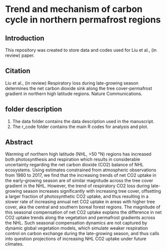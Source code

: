 # Trend and mechanism of carbon cycle in northern permafrost regions
## Introduction 
This repository was created to store data and codes used for Liu et al., (in review) paper.
## Citation
Liu et al., (in review) Respiratory loss during late-growing season determines the net carbon dioxide sink along the tree cover-permafrost gradient in northern high latitude regions. Nature Communications.
## folder description
1. The data folder contains the data description used in the manuscript.
2. The r_code folder contains the main R codes for analysis and plot.
## Abstract
Warming of northern high latitude (NHL, >50 °N) regions has increased both photosynthesis and respiration which results in considerable uncertainty regarding the net carbon dioxide (CO2) balance of NHL ecosystems. Using estimates constrained from atmospheric observations from 1980 to 2017, we find that the increasing trends of net CO2 uptake in the early-growing season are of similar magnitude across the tree cover gradient in the NHL. However, the trend of respiratory CO2 loss during late-growing season increases significantly with increasing tree cover, offsetting a larger fraction of photosynthetic CO2 uptake, and thus resulting in a slower rate of increasing annual net CO2 uptake in areas with higher tree cover, aka the central and southern boreal forest regions. The magnitude of this seasonal compensation of net CO2 uptake explains the difference in net CO2 uptake trends along the vegetation and permafrost gradients across the NHL. Such seasonal compensation dynamics are not captured by dynamic global vegetation models, which simulate weaker respiration control on carbon exchange during the late-growing season, and thus calls into question projections of increasing NHL CO2 uptake under future climates. 
